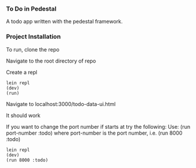 ### To Do in Pedestal
A todo app written with the pedestal framework.

### Project Installation

To run, clone the repo

Navigate to the root directory of repo

Create a repl

```
lein repl
(dev)
(run)
```

Navigate to localhost:3000/todo-data-ui.html

It should work

If you want to change the port number if starts at try the following:
Use: (run port-number :todo) where port-number is the port number, i.e. (run 8000 :todo)

```
lein repl
(dev)
(run 8000 :todo)
```
